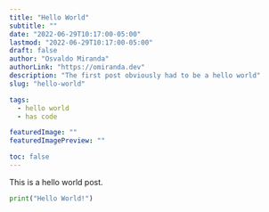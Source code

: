 ```yaml
---
title: "Hello World"
subtitle: ""
date: "2022-06-29T10:17:00-05:00"
lastmod: "2022-06-29T10:17:00-05:00"
draft: false
author: "Osvaldo Miranda"
authorLink: "https://omiranda.dev"
description: "The first post obviously had to be a hello world"
slug: "hello-world"

tags:
  - hello world
  - has code

featuredImage: ""
featuredImagePreview: ""

toc: false
---
```


This is a hello world post.

```python
print("Hello World!")
```
